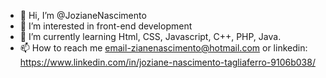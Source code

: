 - 👋 Hi, I’m @JozianeNascimento
- 👀 I’m interested in front-end development
- 🌱 I’m currently learning Html, CSS, Javascript, C++, PHP, Java.
- 📫 How to reach me email-zianenascimento@hotmail.com or linkedin: https://www.linkedin.com/in/joziane-nascimento-tagliaferro-9106b038/

<!---
JozianeNascimento/JozianeNascimento is a ✨ special ✨ repository because its `README.md` (this file) appears on your GitHub profile.
You can click the Preview link to take a look at your changes.
--->
